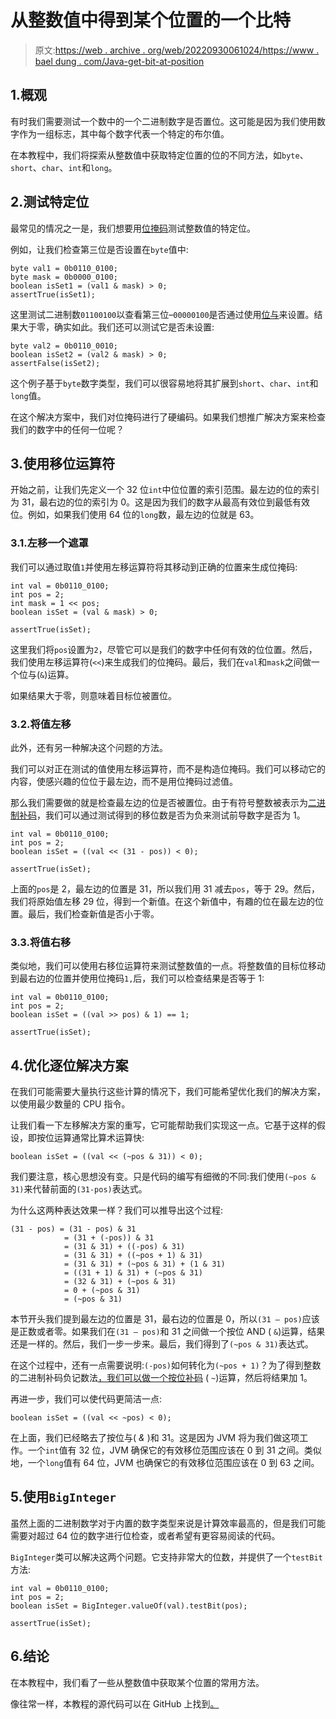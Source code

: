 # 从整数值中得到某个位置的一个比特

> 原文:[https://web . archive . org/web/20220930061024/https://www . bael dung . com/Java-get-bit-at-position](https://web.archive.org/web/20220930061024/https://www.baeldung.com/java-get-bit-at-position)

## 1.概观

有时我们需要测试一个数中的一个二进制数字是否置位。这可能是因为我们使用数字作为一组标志，其中每个数字代表一个特定的布尔值。

在本教程中，我们将探索从整数值中获取特定位置的位的不同方法，如`byte`、`short`、`char`、`int`和`long`。

## 2.测试特定位

最常见的情况之一是，我们想要用[位掩码](/web/20220628091014/https://www.baeldung.com/java-bitmasking)测试整数值的特定位。

例如，让我们检查第三位是否设置在`byte`值中:

```
byte val1 = 0b0110_0100;
byte mask = 0b0000_0100;
boolean isSet1 = (val1 & mask) > 0;
assertTrue(isSet1); 
```

这里测试二进制数`01100100`以查看第三位–`00000100`是否通过使用[位与](/web/20220628091014/https://www.baeldung.com/java-bitwise-operators)来设置。结果大于零，确实如此。我们还可以测试它是否未设置:

```
byte val2 = 0b0110_0010;
boolean isSet2 = (val2 & mask) > 0;
assertFalse(isSet2);
```

这个例子基于`byte`数字类型，我们可以很容易地将其扩展到`short`、`char`、`int`和`long`值。

在这个解决方案中，我们对位掩码进行了硬编码。如果我们想推广解决方案来检查我们的数字中的任何一位呢？

## 3.使用移位运算符

开始之前，让我们先定义一个 32 位`int`中位位置的索引范围。最左边的位的索引为 31，最右边的位的索引为 0。这是因为我们的数字从最高有效位到最低有效位。例如，如果我们使用 64 位的`long`数，最左边的位就是 63。

### 3.1.左移一个遮罩

我们可以通过取值`1`并使用左移运算符将其移动到正确的位置来生成位掩码:

```
int val = 0b0110_0100;
int pos = 2;
int mask = 1 << pos;
boolean isSet = (val & mask) > 0;

assertTrue(isSet);
```

这里我们将`pos`设置为`2`，尽管它可以是我们的数字中任何有效的位位置。然后，我们使用左移运算符(`<<`)来生成我们的位掩码。最后，我们在`val`和`mask`之间做一个位与(`&`)运算。

如果结果大于零，则意味着目标位被置位。

### 3.2.将值左移

此外，还有另一种解决这个问题的方法。

我们可以对正在测试的值使用左移运算符，而不是构造位掩码。我们可以移动它的内容，使感兴趣的位位于最左边，而不是用位掩码过滤值。

那么我们需要做的就是检查最左边的位是否被置位。由于有符号整数被表示为[二进制补码](/web/20220628091014/https://www.baeldung.com/cs/two-complement)，我们可以通过测试得到的移位数是否为负来测试前导数字是否为 1。

```
int val = 0b0110_0100;
int pos = 2;
boolean isSet = ((val << (31 - pos)) < 0);

assertTrue(isSet);
```

上面的`pos`是 2，最左边的位置是 31，所以我们用 31 减去`pos`，等于 29。然后，我们将原始值左移 29 位，得到一个新值。在这个新值中，有趣的位在最左边的位置。最后，我们检查新值是否小于零。

### 3.3.将值右移

类似地，我们可以使用右移位运算符来测试整数值的一点。将整数值的目标位移动到最右边的位置并使用位掩码`1,`后，我们可以检查结果是否等于 1:

```
int val = 0b0110_0100;
int pos = 2;
boolean isSet = ((val >> pos) & 1) == 1;

assertTrue(isSet);
```

## 4.优化逐位解决方案

在我们可能需要大量执行这些计算的情况下，我们可能希望优化我们的解决方案，以使用最少数量的 CPU 指令。

让我们看一下左移解决方案的重写，它可能帮助我们实现这一点。它基于这样的假设，即按位运算通常比算术运算快:

```
boolean isSet = ((val << (~pos & 31)) < 0);
```

我们要注意，核心思想没有变。只是代码的编写有细微的不同:我们使用`(~pos & 31)`来代替前面的`(31-pos)`表达式。

为什么这两种表达效果一样？我们可以推导出这个过程:

```
(31 - pos) = (31 - pos) & 31
            = (31 + (-pos)) & 31
            = (31 & 31) + ((-pos) & 31)
            = (31 & 31) + ((~pos + 1) & 31)
            = (31 & 31) + (~pos & 31) + (1 & 31)
            = ((31 + 1) & 31) + (~pos & 31)
            = (32 & 31) + (~pos & 31)
            = 0 + (~pos & 31)
            = (~pos & 31)
```

本节开头我们提到最左边的位置是 31，最右边的位置是 0，所以`(31 – pos)`应该是正数或者零。如果我们在`(31 – pos)`和 31 之间做一个按位 AND ( `&`)运算，结果还是一样的。然后，我们一步一步来。最后，我们得到了`(~pos & 31)`表达式。

在这个过程中，还有一点需要说明:`(-pos)`如何转化为`(~pos + 1)`？为了得到整数的二进制补码负记数法[，我们可以做一个](https://web.archive.org/web/20220628091014/https://www.cs.cornell.edu/~tomf/notes/cps104/twoscomp.html#whyworks)[按位补码](/web/20220628091014/https://www.baeldung.com/java-bitwise-operators#4-bitwisecomplement-) ( `~`)运算，然后将结果加 1。

再进一步，我们可以使代码更简洁一点:

```
boolean isSet = ((val << ~pos) < 0);
```

在上面，我们已经略去了按位与( *&* )和 31。这是因为 JVM 将为我们做这项工作。一个`int`值有 32 位，JVM 确保它的有效移位范围应该在 0 到 31 之间。类似地，一个`long`值有 64 位，JVM 也确保它的有效移位范围应该在 0 到 63 之间。

## 5.使用`BigInteger`

虽然上面的二进制数学对于内置的数字类型来说是计算效率最高的，但是我们可能需要对超过 64 位的数字进行位检查，或者希望有更容易阅读的代码。

`BigInteger`类可以解决这两个问题。它支持非常大的位数，并提供了一个`testBit`方法:

```
int val = 0b0110_0100;
int pos = 2;
boolean isSet = BigInteger.valueOf(val).testBit(pos);

assertTrue(isSet);
```

## 6.结论

在本教程中，我们看了一些从整数值中获取某个位置的常用方法。

像往常一样，本教程的源代码可以在 GitHub 上找到[。](https://web.archive.org/web/20220628091014/https://github.com/eugenp/tutorials/tree/master/core-java-modules/core-java-lang-operators-2)
